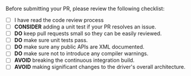 Before submitting your PR, please review the following checklist:

- [ ] I have read the code review process
- [ ] **CONSIDER** adding a unit test if your PR resolves an issue.
- [ ] **DO** keep pull requests small so they can be easily reviewed.
- [ ] **DO** make sure unit tests pass.
- [ ] **DO** make sure any public APIs are XML documented.
- [ ] **DO** make sure not to introduce any compiler warnings.
- [ ] **AVOID** breaking the continuous integration build.
- [ ] **AVOID** making significant changes to the driver's overall architecture.
